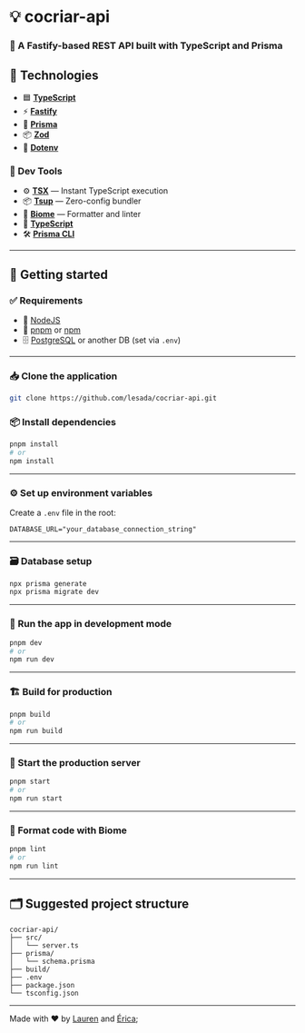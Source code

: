 # 💡 cocriar-api

### 🧩 A Fastify-based REST API built with TypeScript and Prisma

## 🧪 Technologies

- 🟦 [**TypeScript**](https://www.typescriptlang.org/)
- ⚡ [**Fastify**](https://fastify.dev/)
- 🧬 [**Prisma**](https://www.prisma.io/)
- 📦 [**Zod**](https://zod.dev/)
- 🌿 [**Dotenv**](https://www.npmjs.com/package/dotenv)

### 🧰 Dev Tools

- ⚙️ [**TSX**](https://github.com/esbuild-kit/tsx) — Instant TypeScript execution
- 📦 [**Tsup**](https://tsup.egoist.dev/) — Zero-config bundler
- 🎯 [**Biome**](https://biomejs.dev/) — Formatter and linter
- 🧠 [**TypeScript**](https://www.typescriptlang.org/)
- 🛠️ [**Prisma CLI**](https://www.prisma.io/docs/reference/api-reference/command-reference)

---

## 🚀 Getting started

### ✅ Requirements

- 🔧 [NodeJS](https://nodejs.org/en)
- 🔁 [pnpm](https://pnpm.io/) or [npm](https://www.npmjs.com/)
- 🗄️ [PostgreSQL](https://www.postgresql.org/) or another DB (set via `.env`)

---

### 📥 Clone the application

```bash
git clone https://github.com/lesada/cocriar-api.git
```

### 📦 Install dependencies

```bash
pnpm install
# or
npm install
```

---

### ⚙️ Set up environment variables

Create a `.env` file in the root:

```env
DATABASE_URL="your_database_connection_string"
```

---

### 🗃️ Database setup

```bash
npx prisma generate
npx prisma migrate dev
```

---

### 🧪 Run the app in development mode

```bash
pnpm dev
# or
npm run dev
```

---

### 🏗️ Build for production

```bash
pnpm build
# or
npm run build
```

---

### 🚦 Start the production server

```bash
pnpm start
# or
npm run start
```

---

### 🧹 Format code with Biome

```bash
pnpm lint
# or
npm run lint
```

---

## 🗂️ Suggested project structure

```
cocriar-api/
├── src/
│   └── server.ts
├── prisma/
│   └── schema.prisma
├── build/
├── .env
├── package.json
└── tsconfig.json
```

---

Made with ❤️ by [Lauren](https://github.com/lesada) and [Érica](https://github.com/ericardmatosz);
